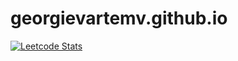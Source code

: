 # georgievartemv.github.io
[![Leetcode Stats](https://leetcard.jacoblin.cool/JacobLinCool)](https://leetcode.com/JacobLinCool)
